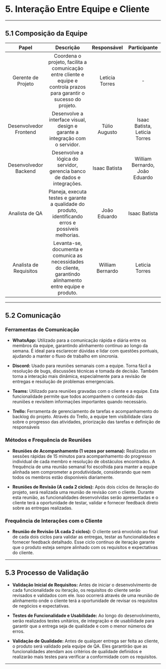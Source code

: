 # 5. Interação Entre Equipe e Cliente

___________________________________________________________________________________

## 5.1 Composição da Equipe

|Papel                |Descrição              |Responsável       |Participante |
|:-------------------:|:---------------------:|:----------------:|:----------------:|
|Gerente de Projeto   |Coordena o projeto, facilita a comunicação entre cliente e equipe e controla prazos para garantir o sucesso do projeto.  |  Leticia Torres| - |
|Desenvolvedor Frontend | Desenvolve a interface visual, design e garante a integração com o servidor.| Túlio Augusto   | Isaac Batista, Leticia Torres  |
|Desenvolvedor Backend |Desenvolve a lógica do servidor, gerencia banco de dados e integrações.  |Isaac Batista  | William Bernardo, João Eduardo |
|Analista de QA  |Planeja, executa testes e garante a qualidade do produto, identificando erros e possíveis melhorias.|João Eduardo | Isaac Batista 
|Analista de Requisitos  |Levanta-se, documenta e comunica as necessidades do cliente, garantindo alinhamento entre equipe e produto. |William Bernardo |Leticia Torres

___________________________________________________________________________________

## 5.2 Comunicação
  
### Ferramentas de  Comunicação
  
  - **WhatsApp:** Utilizado para a comunicação rápida e diária entre os membros da equipe, garantindo alinhamento contínuo ao longo da semana. É ideal para esclarecer dúvidas e lidar com questões pontuais, ajudando a manter o fluxo de trabalho em sincronia. 

  - **Discord:** Usado para reuniões semanais com a equipe. Torna fácil a resolução de bugs, discussões técnicas e tomada de decisão. Também torna a interação mais dinâmica, especialmente para a revisão de entregas e resolução de problemas emergenciais.

  - **Teams:** Utilizado para reuniões gravadas com o cliente e a equipe. Esta funcionalidade permite que todos acompanhem o conteúdo das reuniões e revisitem informações importantes quando necessário.

  - **Trello:** Ferramenta de gerenciamento de tarefas e acompanhamento do backlog do projeto. Através do Trello, a equipe tem visibilidade clara sobre o progresso das atividades, priorização das tarefas e definição de responsáveis

### Métodos e Frequência de Reuniões
  - **Reuniões de Acompanhamento (1 vezes por semana):** Realizadas em sessões rápidas de 15 minutos para acompanhamento do progresso individual de cada membro e resolução de obstáculos encontrados. A frequência de uma reunião semanal foi escolhida para manter a equipe alinhada sem comprometer a produtividade, considerando que nem todos os membros estão disponíveis diariamente. 

  - **Reuniões de Revisão (A cada 2 ciclos):** Após dois ciclos de iteração do projeto, será realizada uma reunião de revisão com o cliente. Durante esta reunião, as funcionalidades desenvolvidas serão apresentadas e o cliente terá a oportunidade de testar, validar e fornecer feedback direto sobre as entregas realizadas. 

### Frequência de Interações com o Cliente
  - **Reunião de Revisão (A cada 2 ciclos):** O cliente será envolvido ao final de cada dois ciclos para validar as entregas, testar as funcionalidades e fornecer feedback detalhado. Esse ciclo contínuo de iteração garante que o produto esteja sempre alinhado com os requisitos e expectativas do cliente. 
___________________________________________________________________________________

## 5.3 Processo de Validação
  - **Validação Inicial de Requisitos:** Antes de iniciar o desenvolvimento de cada funcionalidade ou iteração, os requisitos do cliente serão revisados e validados com ele. Isso ocorrerá através de uma reunião de alinhamento onde o cliente terá a oportunidade de revisar os requisitos de negócios e expectativas.  

  - **Testes de Funcionalidade e Usabilidade:** Ao longo do desenvolvimento, serão realizados testes unitários, de integração e de usabilidade para garantir que a entrega seja de qualidade e com o menor números de erros. 

  - **Validação de Qualidade:** Antes de qualquer entrega ser feita ao cliente, o produto será validado pela equipe de QA. Eles garantirão que as funcionalidades atendam aos critérios de qualidade definidos e realizarão mais testes para verificar a conformidade com os requisitos. 

___________________________________________________________________________________